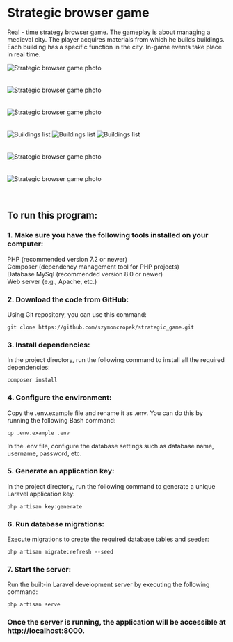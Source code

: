 # Strategic browser game</br>

Real - time strategy browser game. The gameplay is about managing a medieval city. The player acquires materials from which he builds buildings. Each building has a specific function in the city. In-game events take place in real time.</br>

<img  src="https://i.postimg.cc/4dkhJQqB/zdj1.png" alt="Strategic browser game photo"/></br></br></br>
<img  src="https://i.postimg.cc/T2cW6m9J/zdj2.png" alt="Strategic browser game photo"/></br></br></br>
<img  src="https://i.postimg.cc/ZqTg5nDN/adj3.png" alt="Strategic browser game photo"/></br></br></br>
<img  src="https://i.postimg.cc/bNWnCPg7/zdj01.png" alt="Buildings list"/>
<img  src="https://i.postimg.cc/DwGXRNY8/zjd02.png" alt="Buildings list"/>
<img  src="https://i.postimg.cc/vmdVyvpX/zdj03.png" alt="Buildings list"/></br></br></br>
<img  src="https://i.postimg.cc/RF7Jqnz9/zdj5.png" alt="Strategic browser game photo"/></br></br></br>
<img  src="https://i.postimg.cc/brqDnNzn/zdj6.png" alt="Strategic browser game photo"/></br></br></br>

## To run this program:</br>

### 1. Make sure you have the following tools installed on your computer:</br>

PHP (recommended version 7.2 or newer)</br>
Composer (dependency management tool for PHP projects)</br>
Database MySql (recommended version 8.0 or newer)</br>
Web server (e.g., Apache, etc.)</br>

### 2. Download the code from GitHub:</br>

Using Git repository, you can use this command:

    git clone https://github.com/szymonczopek/strategic_game.git

### 3. Install dependencies:</br>

In the project directory, run the following command to install all the required dependencies:</br>

    composer install

### 4. Configure the environment:</br>

Copy the .env.example file and rename it as .env. You can do this by running the following Bash command:</br>

    cp .env.example .env

In the .env file, configure the database settings such as database name, username, password, etc.</br>

### 5. Generate an application key:</br>

In the project directory, run the following command to generate a unique Laravel application key:</br>

    php artisan key:generate

### 6. Run database migrations:</br>

Execute migrations to create the required database tables and seeder:</br>

    php artisan migrate:refresh --seed

### 7. Start the server:</br>

Run the built-in Laravel development server by executing the following command:</br>

    php artisan serve

### Once the server is running, the application will be accessible at http://localhost:8000.</br>
